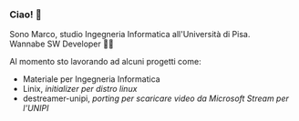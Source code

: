 ### Ciao! 👋
Sono Marco, studio Ingegneria Informatica all'Università di Pisa.<br>
Wannabe SW Developer 👨‍💻

Al momento sto lavorando ad alcuni progetti come:
- Materiale per Ingegneria Informatica
- Linix, _initializer per distro linux_
- destreamer-unipi, _porting per scaricare video da Microsoft Stream per l'UNIPI_
